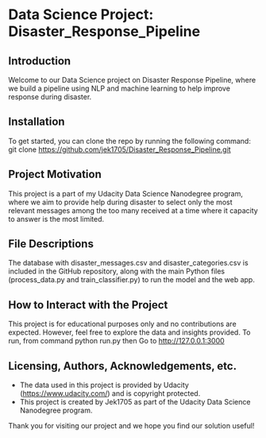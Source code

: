 # Data Science Project: Disaster_Response_Pipeline

## Introduction

Welcome to our Data Science project on Disaster Response Pipeline, where we build a pipeline using NLP and machine learning to help improve response during disaster.

## Installation

To get started, you can clone the repo by running the following command:
git clone https://github.com/jek1705/Disaster_Response_Pipeline.git

## Project Motivation

This project is a part of my Udacity Data Science Nanodegree program, where we aim to provide help during disaster to select only the most relevant messages among the too many received at a time where it capacity to answer is the most limited.

## File Descriptions

The database with disaster_messages.csv and disaster_categories.csv is included in the GitHub repository, along with the main Python files (process_data.py and train_classifier.py) to run the model and the web app.

## How to Interact with the Project

This project is for educational purposes only and no contributions are expected. However, feel free to explore the data and insights provided.
To run, from command python run.py then Go to http://127.0.0.1:3000

## Licensing, Authors, Acknowledgements, etc.

- The data used in this project is provided by Udacity (https://www.udacity.com/) and is copyright protected.
- This project is created by Jek1705 as part of the Udacity Data Science Nanodegree program.

Thank you for visiting our project and we hope you find our solution useful!
